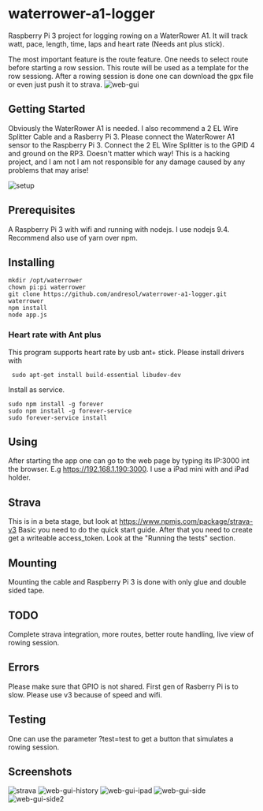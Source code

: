 # waterrower-a1-logger

Raspberry Pi 3 project for logging rowing on a WaterRower A1. It will track watt,
pace, length, time, laps and heart rate (Needs ant plus stick). 

The most important feature is the route feature. One needs to select route before starting a row session. 
This route will be used as a template for the row sessiong. After a rowing session is done one can download 
the gpx file or even just push it to strava.
![web-gui](web-gui.png "Main Gui")

## Getting Started
Obviously the WaterRower A1 is needed. I also recommend a 2 EL Wire Splitter Cable and a Rasberry Pi 3. Please 
connect the WaterRower A1 sensor to the Raspberry Pi 3. Connect the 2 EL Wire Splitter is
to the GPID 4 and ground on the RP3. Doesn't matter which way! This is a hacking project, and I am not I 
am not responsible for any damage caused by any problems that may arise! 

![setup](setup.JPG "Setup")

## Prerequisites
A Raspberry Pi 3 with wifi and running with nodejs. I use nodejs 9.4. Recommend also use of
yarn over npm. 

## Installing
```
mkdir /opt/waterrower
chown pi:pi waterrower
git clone https://github.com/andresol/waterrower-a1-logger.git waterrower
npm install
node app.js
``` 

### Heart rate with Ant plus
This program supports heart rate by usb ant+ stick. Please install drivers with
```
 sudo apt-get install build-essential libudev-dev
```

Install as service. 
```
sudo npm install -g forever
sudo npm install -g forever-service
sudo forever-service install  
```

## Using
After starting the app one can go to the web page by typing its IP:3000 int
the browser. E.g https://192.168.1.190:3000. I use a iPad mini with and iPad holder.


## Strava
This is in a beta stage, but look at https://www.npmjs.com/package/strava-v3
Basic you need to do the quick start guide. After that you need to
create get a writeable access_token. Look at the "Running the tests" section.

## Mounting
Mounting the cable and Raspberry Pi 3 is done with only glue and double sided tape.

## TODO
Complete strava integration, more routes, better route handling, live view of rowing session. 

## Errors
Please make sure that GPIO is not shared.
First gen of Rasberry Pi is to slow. Please use v3 because of speed and wifi.

## Testing
One can use the parameter ?test=test to get a button that simulates a rowing session.

## Screenshots

![strava](strava.png "strava")
![web-gui-history](web-gui-history.png "gui")
![web-gui-ipad](Ipad.JPG "ipad")
![web-gui-side](setup1.jpg "overview")
![web-gui-side2](setup2.jpg "overview side")
